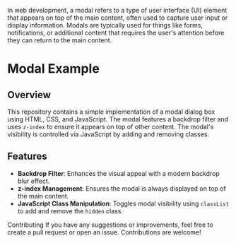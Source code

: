 In web development, a modal refers to a type of user interface (UI) element that appears on top of the main content, often used to capture user input or display information. Modals are typically used for things like forms, notifications, or additional content that requires the user's attention before they can return to the main content.

# Modal Example

## Overview

This repository contains a simple implementation of a modal dialog box using HTML, CSS, and JavaScript. The modal features a backdrop filter and uses `z-index` to ensure it appears on top of other content. The modal's visibility is controlled via JavaScript by adding and removing classes.

## Features

- **Backdrop Filter**: Enhances the visual appeal with a modern backdrop blur effect.
- **z-index Management**: Ensures the modal is always displayed on top of the main content.
- **JavaScript Class Manipulation**: Toggles modal visibility using `classList` to add and remove the `hidden` class.

Contributing
If you have any suggestions or improvements, feel free to create a pull request or open an issue. Contributions are welcome!
